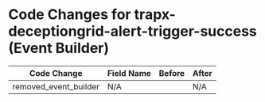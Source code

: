 # Code Changes for trapx-deceptiongrid-alert-trigger-success (Event Builder)

| Code Change | Field Name | Before | After |
|-------------|------------|--------|-------|
| removed_event_builder | N/A |  | N/A |